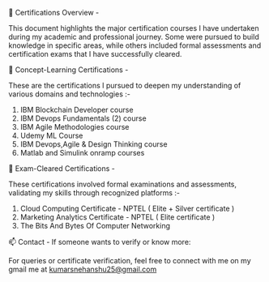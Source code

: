 📘 Certifications Overview -

This document highlights the major certification courses I have undertaken during my academic and professional journey. Some were pursued to build knowledge in specific areas, while others included formal assessments and certification exams that I have successfully cleared.

🧠 Concept-Learning Certifications - 

These are the certifications I pursued to deepen my understanding of various domains and technologies :-
1) IBM Blockchain Developer course
2) IBM Devops Fundamentals (2) course
3) IBM Agile Methodologies course
4) Udemy ML Course
5) IBM Devops,Agile & Design Thinking course
6) Matlab and Simulink onramp courses

📝 Exam-Cleared Certifications -

These certifications involved formal examinations and assessments, validating my skills through recognized platforms :-
1) Cloud Computing Certificate - NPTEL ( Elite + Silver certificate )
2) Marketing Analytics Certificate - NPTEL ( Elite certificate )
3) The Bits And Bytes Of Computer Networking

📫 Contact - 
If someone wants to verify or know more:

For queries or certificate verification, feel free to connect with me on my gmail me at kumarsnehanshu25@gmail.com
